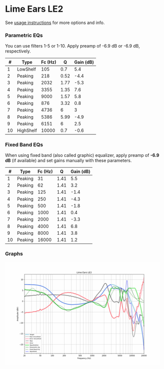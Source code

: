 # Lime Ears LE2
See [usage instructions](https://github.com/jaakkopasanen/AutoEq#usage) for more options and info.

### Parametric EQs
You can use filters 1-5 or 1-10. Apply preamp of -6.9 dB or -6.9 dB, respectively.

|   # | Type      |   Fc (Hz) |    Q |   Gain (dB) |
|-----|-----------|-----------|------|-------------|
|   1 | LowShelf  |       105 | 0.7  |         5.4 |
|   2 | Peaking   |       218 | 0.52 |        -4.4 |
|   3 | Peaking   |      2032 | 1.77 |        -5.3 |
|   4 | Peaking   |      3355 | 1.35 |         7.6 |
|   5 | Peaking   |      9000 | 1.57 |         5.8 |
|   6 | Peaking   |       876 | 3.32 |         0.8 |
|   7 | Peaking   |      4736 | 6    |         3   |
|   8 | Peaking   |      5386 | 5.99 |        -4.9 |
|   9 | Peaking   |      6151 | 6    |         2.5 |
|  10 | HighShelf |     10000 | 0.7  |        -0.6 |

### Fixed Band EQs
When using fixed band (also called graphic) equalizer, apply preamp of **-6.9 dB** (if available) and set gains manually with these parameters.

|   # | Type    |   Fc (Hz) |    Q |   Gain (dB) |
|-----|---------|-----------|------|-------------|
|   1 | Peaking |        31 | 1.41 |         5.5 |
|   2 | Peaking |        62 | 1.41 |         3.2 |
|   3 | Peaking |       125 | 1.41 |        -1.4 |
|   4 | Peaking |       250 | 1.41 |        -4.3 |
|   5 | Peaking |       500 | 1.41 |        -1.8 |
|   6 | Peaking |      1000 | 1.41 |         0.4 |
|   7 | Peaking |      2000 | 1.41 |        -3.3 |
|   8 | Peaking |      4000 | 1.41 |         6.8 |
|   9 | Peaking |      8000 | 1.41 |         3.8 |
|  10 | Peaking |     16000 | 1.41 |         1.2 |

### Graphs
![](./Lime%20Ears%20LE2.png)
